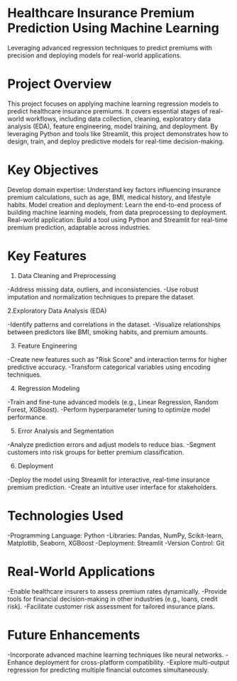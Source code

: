 # Healthcare Insurance Premium Prediction Using Machine Learning
Leveraging advanced regression techniques to predict premiums with precision and deploying models for real-world applications.

# Project Overview
This project focuses on applying machine learning regression models to predict healthcare insurance premiums. It covers essential stages of real-world workflows, including data collection, cleaning, exploratory data analysis (EDA), feature engineering, model training, and deployment. By leveraging Python and tools like Streamlit, this project demonstrates how to design, train, and deploy predictive models for real-time decision-making.

# Key Objectives
Develop domain expertise: Understand key factors influencing insurance premium calculations, such as age, BMI, medical history, and lifestyle habits.
Model creation and deployment: Learn the end-to-end process of building machine learning models, from data preprocessing to deployment.
Real-world application: Build a tool using Python and Streamlit for real-time premium prediction, adaptable across industries.

# Key Features
1. Data Cleaning and Preprocessing

-Address missing data, outliers, and inconsistencies.
-Use robust imputation and normalization techniques to prepare the dataset.

2.Exploratory Data Analysis (EDA)

-Identify patterns and correlations in the dataset.
-Visualize relationships between predictors like BMI, smoking habits, and premium amounts.

3. Feature Engineering

-Create new features such as "Risk Score" and interaction terms for higher predictive accuracy.
-Transform categorical variables using encoding techniques.

4. Regression Modeling

-Train and fine-tune advanced models (e.g., Linear Regression, Random Forest, XGBoost).
-Perform hyperparameter tuning to optimize model performance.

5. Error Analysis and Segmentation

-Analyze prediction errors and adjust models to reduce bias.
-Segment customers into risk groups for better premium classification.

6. Deployment

-Deploy the model using Streamlit for interactive, real-time insurance premium prediction.
-Create an intuitive user interface for stakeholders.

# Technologies Used
-Programming Language: Python
-Libraries: Pandas, NumPy, Scikit-learn, Matplotlib, Seaborn, XGBoost
-Deployment: Streamlit
-Version Control: Git

# Real-World Applications
-Enable healthcare insurers to assess premium rates dynamically.
-Provide tools for financial decision-making in other industries (e.g., loans, credit risk).
-Facilitate customer risk assessment for tailored insurance plans.

# Future Enhancements
-Incorporate advanced machine learning techniques like neural networks.
-Enhance deployment for cross-platform compatibility.
-Explore multi-output regression for predicting multiple financial outcomes simultaneously.
